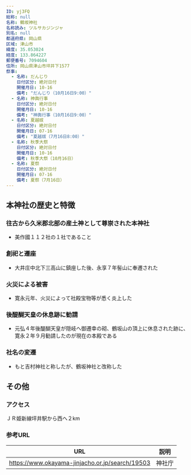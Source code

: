 ```yaml
---
ID: yj3FQ
総称: null
名称: 鶴坂神社
名称読み: ツルサカジンジャ
別名: null
都道府県: 岡山県
区域: 津山市
緯度: 35.053024
経度: 133.864227
郵便番号: 7094604
住所: 岡山県津山市坪井下1577
祭事:
  - 名称: だんじり
    日付区分: 絶対日付
    開催月日: 10-16
    備考: "だんじり（10月16日9:00）"
  - 名称: 神輿行事
    日付区分: 絶対日付
    開催月日: 10-16
    備考: "神輿行事（10月16日9:00）"
  - 名称: 夏越祓
    日付区分: 絶対日付
    開催月日: 07-16
    備考: "夏越祓（7月16日8:00）"
  - 名称: 秋季大祭
    日付区分: 絶対日付
    開催月日: 10-16
    備考: 秋季大祭（10月16日）
  - 名称: 夏祭
    日付区分: 絶対日付
    開催月日: 07-16
    備考: 夏祭（7月16日）
---
```


## 本神社の歴史と特徴

### 往古から久米郡北部の産土神として尊崇された本神社

- 美作國１１２社の１社であること

### 創祀と遷座

- 大井庄中北下三高山に鎮座した後、永享７年髻山に奉遷された

### 火災による被害

- 寛永元年、火災によって社殿宝物等が悉く炎上した

### 後醍醐天皇の休息跡に勧請

- 元弘４年後醍醐天皇が隠岐へ御遷幸の砌、鶴坂山の頂上に休息された跡に、寛永２年９月勧請したのが現在の本殿である

### 社名の変遷

- もと吉村神社と称したが、鶴坂神社と改称した

## その他

### アクセス

ＪＲ姫新線坪井駅から西へ２km

### 参考URL

| URL                                             | 説明   |
| ----------------------------------------------- | ------ |
| https://www.okayama-jinjacho.or.jp/search/19503 | 神社庁 |
